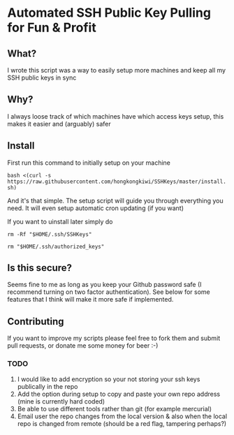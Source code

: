 Automated SSH Public Key Pulling for Fun & Profit
=========

## What?
I wrote this script was a way to easily setup more machines and keep all my SSH public keys in sync

## Why?
I always loose track of which machines have which access keys setup, 
this makes it easier and (arguably) safer

## Install
First run this command to initially setup on your machine

`bash <(curl -s https://raw.githubusercontent.com/hongkongkiwi/SSHKeys/master/install.sh)`

And it's that simple. The setup script will guide you through everything you need. It will even setup automatic cron updating (if you want)

If you want to uinstall later simply do

`rm -Rf "$HOME/.ssh/SSHKeys"`

`rm "$HOME/.ssh/authorized_keys"`

## Is this secure?
Seems fine to me as long as you keep your Github password safe (I recommend turning on two factor authentication). See below for some features that I think will make 
it more safe if implemented.

## Contributing

If you want to improve my scripts please feel free to fork them and 
submit pull requests, or donate me some money for beer :-)

### TODO

1) I would like to add encryption so your not storing your ssh keys publically in the repo
2) Add the option during setup to copy and paste your own repo address (mine is currently hard coded)
3) Be able to use different tools rather than git (for example mercurial)
4) Email user the repo changes from the local version & also when the local repo is changed from remote (should be a red flag, tampering perhaps?)
